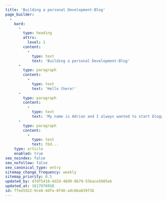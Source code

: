 ```yaml
---
title: 'Building a personal Development-Blog'
page_builder:
  -
    bard:
      -
        type: heading
        attrs:
          level: 1
        content:
          -
            type: text
            text: 'Building a personal Development-Blog'
      -
        type: paragraph
        content:
          -
            type: text
            text: 'Hello there!'
      -
        type: paragraph
        content:
          -
            type: text
            text: 'My name is Adrian and I always wanted to start blogging but somehow I never really got the grip of it because I never really knew what to blog about and when I did it took so much time to write everything down.'
      -
        type: paragraph
        content:
          -
            type: text
            text: tbd...
    type: article
    enabled: true
seo_noindex: false
seo_nofollow: false
seo_canonical_type: entry
sitemap_change_frequency: weekly
sitemap_priority: 0.5
updated_by: d7df5418-4d2d-48d9-8679-55bace5005eb
updated_at: 1617976958
id: ffee5922-9ce8-4dfa-8f46-adc6ba839f3b
---
```

